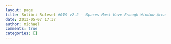 ```yaml
---
layout: page
title: Solibri Ruleset #019 v2.2 - Spaces Must Have Enough Window Area
date: 2013-05-07 17:37
author: michael
comments: true
categories: []
---
```



